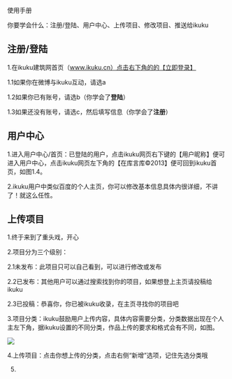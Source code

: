 使用手册

你要学会什么：注册/登陆、用户中心、上传项目、修改项目、推送给ikuku

## 注册/登陆


1.在ikuku建筑网首页（www.ikuku.cn）点击右下角的的【立即登录】

1.1如果你在微博与ikuku互动，请选a

1.2如果你已有账号，请选b（你学会了**登陆**）

1.3如果还没有账号，请选c，然后填写信息（你学会了**注册**）


## 用户中心

1.进入用户中心/首页：已登陆的用户，点击ikuku网页右下键的【用户昵称】便可进入用户中心，点击ikuku网页左下角的【在库言库©2013】便可回到ikuku首页，如图1.4。

2.ikuku用户中类似百度的个人主页，你可以修改基本信息具体内很详细，不讲了！就这么任性。

## 上传项目
1.终于来到了重头戏，开心

2.项目分为三个级别：

2.1未发布：此项目只可以自己看到，可以进行修改或发布

2.2已发布：其他用户可以通过搜索找到你的项目，如果想登上主页请投稿给ikuku

2.3已投稿：恭喜你，你已被ikuku收录，在主页寻找你的项目吧

3.项目分类：ikuku鼓励用户上传内容，具体内容需要分类，分类数据出现在个人主左下角，据ikuku设置的不同分类，作品上传的要求和格式会有不同，如图。

![](http://www.ikuku.cn/wp-content/uploads/user/u1497/POST/p200738/13965142233015-ikuku-yonghuzhongxin-shouce.jpg)

4.上传项目：点击你想上传的分类，点击右侧“新增”选项，记住先选分类哦

5.

